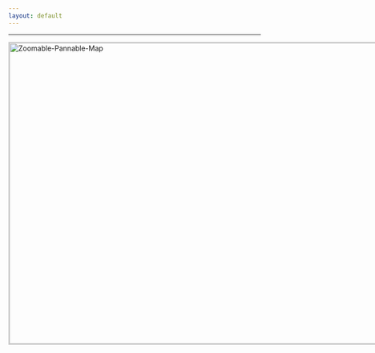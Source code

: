 ```yaml
---
layout: default
---
```


***

<div class="image-window">
  <img id="zoom-image" src="https://github.com/victorhuzhening/rotterdam_map/releases/download/v1.1/rotterdam_map.png" alt="Zoomable-Pannable-Map">
</div>

<style>
  .image-window {
    width: 800px;    /* Set your desired window width */
    height: 600px;   /* Set your desired window height */
    overflow: hidden; /* Hide scrollbars initially */
    border: 2px solid #ccc;
    position: relative;
  }

  .image-window img {
    width: 100%; /* Initial size fits the window */
    height: 100%;
    object-fit: contain;
    transform-origin: center center;
    transition: transform 0.1s ease;
    display: block;
  }

  /* When the window is zoomed, allow scrollbars */
  .zoomed .image-window {
    overflow: auto;
  }
</style>

<script>
  document.addEventListener('DOMContentLoaded', function() {
    const container = document.querySelector('.image-window');
    const image = document.getElementById('zoom-image');

    let scale = 1;
    let originX = 0;
    let originY = 0;

    container.addEventListener('wheel', function(e) {
      e.preventDefault();

      // Calculate the cursor position relative to the image
      const rect = image.getBoundingClientRect();
      const offsetX = e.clientX - rect.left;
      const offsetY = e.clientY - rect.top;

      // Update origin to the cursor position
      const originPercentX = (offsetX / image.width) * 100;
      const originPercentY = (offsetY / image.height) * 100;
      image.style.transformOrigin = `${originPercentX}% ${originPercentY}%`;

      // Adjust scale
      const scaleAmount = e.deltaY < 0 ? 1.1 : 0.9;
      scale *= scaleAmount;
      scale = Math.min(Math.max(1, scale), 5);

      // Apply scaling
      image.style.transform = `scale(${scale})`;

      // Toggle overflow
      if (scale > 1) {
        container.style.overflow = 'auto';
      } else {
        container.style.overflow = 'hidden';
      }
    });

    // Resize the image to fit the container on page load
    window.addEventListener('resize', () => {
      image.style.width = '100%';
      image.style.height = '100%';
      image.style.objectFit = 'contain';
      image.style.transform = `scale(${scale})`;
    });

    // Ensure it's reset on load
    image.style.transform = `scale(${scale})`;
  });
</script>

